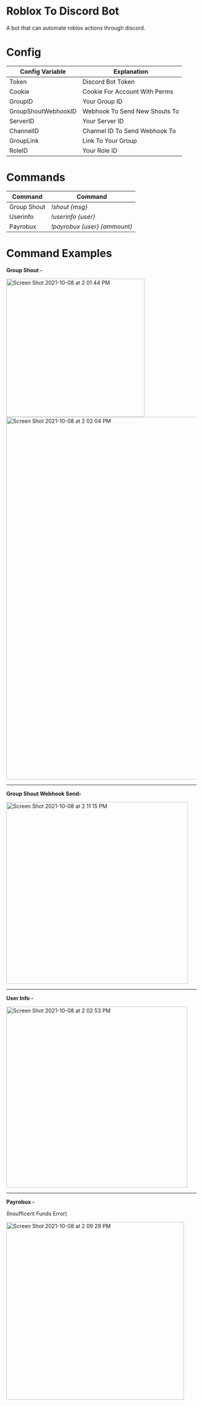 # Roblox To Discord Bot

A bot that can automate roblox actions through discord.

# Config

| Config Variable | Explanation | 
| --- | --- | 
| Token | Discord Bot Token | 
| Cookie | Cookie For Account With Perms | 
| GroupID | Your Group ID |
| GroupShoutWebhookID | Webhook To Send New Shouts To | 
| ServerID | Your Server ID | 
| ChannelID | Channel ID To Send Webhook To |
| GroupLink | Link To Your Group | 
| RoleID | Your Role ID | 

# Commands
| Command | Command | 
| --- | --- | 
| Group Shout | *!shout {msg}* | 
| Userinfo | *!userinfo {user}* | 
| Payrobux | *!payrobux {user} {ammount}* |



# Command Examples

**Group Shout -**

<img width="366" alt="Screen Shot 2021-10-08 at 2 01 44 PM" src="https://user-images.githubusercontent.com/71937946/136602160-53c9211e-eeeb-4bc6-9cfc-63dd49166c64.png">
<img width="959" alt="Screen Shot 2021-10-08 at 2 02 04 PM" src="https://user-images.githubusercontent.com/71937946/136602194-1b130f83-47b5-4f12-b5d0-6c35af7d3684.png">

---

**Group Shout Webhook Send-**

<img width="481" alt="Screen Shot 2021-10-08 at 2 11 15 PM" src="https://user-images.githubusercontent.com/71937946/136603246-b92b475c-0a17-4693-bd5e-680239b5140a.png">

---

**User Info -**

<img width="479" alt="Screen Shot 2021-10-08 at 2 02 53 PM" src="https://user-images.githubusercontent.com/71937946/136602283-707d0a16-1cdd-4f7c-887c-44ae8419dc6b.png">

---

**Payrobux -**

(Insufficent Funds Error)

<img width="470" alt="Screen Shot 2021-10-08 at 2 09 29 PM" src="https://user-images.githubusercontent.com/71937946/136603052-b247bec1-73d4-46cd-bdec-22c5b4e4aa6f.png">

